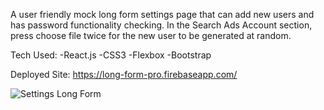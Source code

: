 A user friendly mock long form settings page that can add new users and has password functionality checking.  In the Search Ads Account section, press choose file twice for the new user to be generated at random.  

Tech Used:
-React.js
-CSS3
-Flexbox
-Bootstrap

Deployed Site:  https://long-form-pro.firebaseapp.com/

![Settings Long Form](https://media.giphy.com/media/jVYa7yw9wBgyaaP1Yh/giphy.gif)

